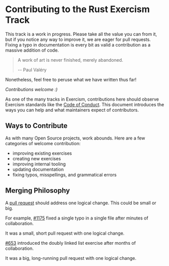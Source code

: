 # Contributing to the Rust Exercism Track

This track is a work in progress.
Please take all the value you can from it, but if you notice any way to improve it, we are eager for pull requests.
Fixing a typo in documentation is every bit as valid a contribution as a massive addition of code.

> A work of art is never finished, merely abandoned.
>
> -- Paul Valéry

Nonetheless, feel free to peruse what we have written thus far!

*Contributions welcome :)*

As one of the many tracks in Exercism, contributions here should observe Exercism standards like the [Code of Conduct](https://exercism.org/code-of-conduct).
This document introduces the ways you can help and what maintainers expect of contributors.

## Ways to Contribute

As with many Open Source projects, work abounds.
Here are a few categories of welcome contribution:
- improving existing exercises
- creating new exercises
- improving internal tooling
- updating documentation
- fixing typos, misspellings, and grammatical errors

## Merging Philosophy

A [pull request](https://docs.github.com/en/github/getting-started-with-github/github-glossary#pull-request) should address one logical change.
This could be small or big.

For example, [#1175](https://github.com/exercism/rust/pull/1175) fixed a single typo in a single file after minutes of collaboration.

It was a small, short pull request with one logical change.

[#653](https://github.com/exercism/rust/pull/653) introduced the doubly linked list exercise after months of collaboration.

It was a big, long-running pull request with one logical change.
